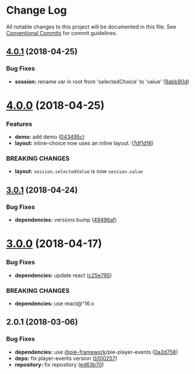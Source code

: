 # Change Log

All notable changes to this project will be documented in this file.
See [Conventional Commits](https://conventionalcommits.org) for commit guidelines.

<a name="4.0.1"></a>
## [4.0.1](https://github.com/pie-framework/pie-ui/compare/@pie-ui/inline-choice@4.0.0...@pie-ui/inline-choice@4.0.1) (2018-04-25)


### Bug Fixes

* **session:** rename var in root from 'selectedChoice' to 'value' ([9abb90d](https://github.com/pie-framework/pie-ui/commit/9abb90d))




<a name="4.0.0"></a>
# [4.0.0](https://github.com/pie-framework/pie-ui/compare/@pie-ui/inline-choice@3.0.1...@pie-ui/inline-choice@4.0.0) (2018-04-25)


### Features

* **demo:** add demo ([043495c](https://github.com/pie-framework/pie-ui/commit/043495c))
* **layout:** inline-choice now uses an inline layout. ([7df1d16](https://github.com/pie-framework/pie-ui/commit/7df1d16))


### BREAKING CHANGES

* **layout:** `session.selectedValue` is now `session.value`




<a name="3.0.1"></a>
## [3.0.1](https://github.com/pie-framework/pie-ui/compare/@pie-ui/inline-choice@3.0.0...@pie-ui/inline-choice@3.0.1) (2018-04-24)


### Bug Fixes

* **dependencies:** versions bump ([49496af](https://github.com/pie-framework/pie-ui/commit/49496af))




<a name="3.0.0"></a>
# [3.0.0](https://github.com/pie-framework/pie-ui/compare/@pie-ui/inline-choice@2.0.1...@pie-ui/inline-choice@3.0.0) (2018-04-17)


### Bug Fixes

* **dependencies:** update react ([c25e795](https://github.com/pie-framework/pie-ui/commit/c25e795))


### BREAKING CHANGES

* **dependencies:** use react@^16.x




<a name="2.0.1"></a>
## 2.0.1 (2018-03-06)


### Bug Fixes

* **dependencies:** use [@pie-framework](https://github.com/pie-framework)/pie-player-events ([0a2d758](https://github.com/pie-framework/pie-ui/commit/0a2d758))
* **deps:** fix player-events version ([b100257](https://github.com/pie-framework/pie-ui/commit/b100257))
* **repository:** fix repository ([ed63b70](https://github.com/pie-framework/pie-ui/commit/ed63b70))
